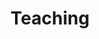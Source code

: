 ---
title: Teaching
summary: My courses
type: landing

cascade:
  - _target:
      kind: page
    params:
      show_breadcrumb: true

sections:
  - block: collection
    id: teaching
    content:
      title: Teaching
      text: I teach various courses in social, personality, and decision psychology. My goal is to make psychological theories **understandable, applicable, and – ideally – enjoyable**. All courses are designed and taught by me and can be **tailored to universities or organizations**. <p>
        <p> <a href="mailto:teaching@sebastiansiuda.com" style="font-weight:bold; color:#0a0a23; text-decoration:underline; text-decoration-color:#4fd1c5; text-underline-offset:4px; transition:all 0.3s ease;" onmouseover="this.style.textDecorationColor='#0a0a23'" onmouseout="this.style.textDecorationColor='#4fd1c5'"> If you'd like to add a psychology course to your program, feel free to reach out </a> </p>
      filters:
        folders:
          - teaching
    design:
      view: article-grid
      columns: 2
---